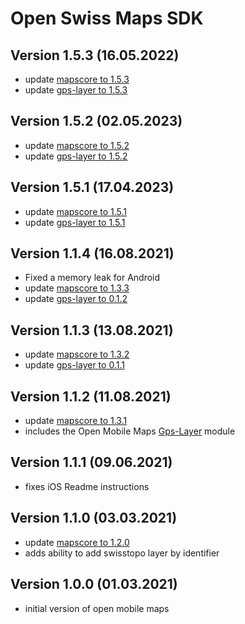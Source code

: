 # Open Swiss Maps SDK

## Version 1.5.3 (16.05.2022)
- update [mapscore to 1.5.3](https://github.com/openmobilemaps/maps-core/releases/tag/1.5.3)
- update [gps-layer to 1.5.3](https://github.com/openmobilemaps/layer-gps/releases/tag/1.5.3)

## Version 1.5.2 (02.05.2023)
- update [mapscore to 1.5.2](https://github.com/openmobilemaps/maps-core/releases/tag/1.5.2)
- update [gps-layer to 1.5.2](https://github.com/openmobilemaps/layer-gps/releases/tag/1.5.2)

## Version 1.5.1 (17.04.2023)
- update [mapscore to 1.5.1](https://github.com/openmobilemaps/maps-core/releases/tag/1.5.1)
- update [gps-layer to 1.5.1](https://github.com/openmobilemaps/layer-gps/releases/tag/1.5.1)

## Version 1.1.4 (16.08.2021)
- Fixed a memory leak for Android
- update [mapscore to 1.3.3](https://github.com/openmobilemaps/maps-core/releases/tag/1.3.3)
- update [gps-layer to 0.1.2](https://github.com/openmobilemaps/layer-gps/releases/tag/0.1.2)

## Version 1.1.3 (13.08.2021)
- update [mapscore to 1.3.2](https://github.com/openmobilemaps/maps-core/releases/tag/1.3.2)
- update [gps-layer to 0.1.1](https://github.com/openmobilemaps/layer-gps/releases/tag/0.1.1)

## Version 1.1.2 (11.08.2021)
- update [mapscore to 1.3.1](https://github.com/openmobilemaps/maps-core/releases/tag/1.3.1)
- includes the Open Mobile Maps [Gps-Layer](https://github.com/openmobilemaps/layer-gps/releases/tag/0.1.0) module

## Version 1.1.1 (09.06.2021)
- fixes iOS Readme instructions

## Version 1.1.0 (03.03.2021)
- update [mapscore to 1.2.0](https://github.com/openmobilemaps/maps-core/releases/tag/1.2.0)
- adds ability to add swisstopo layer by identifier

## Version 1.0.0 (01.03.2021)
- initial version of open mobile maps
